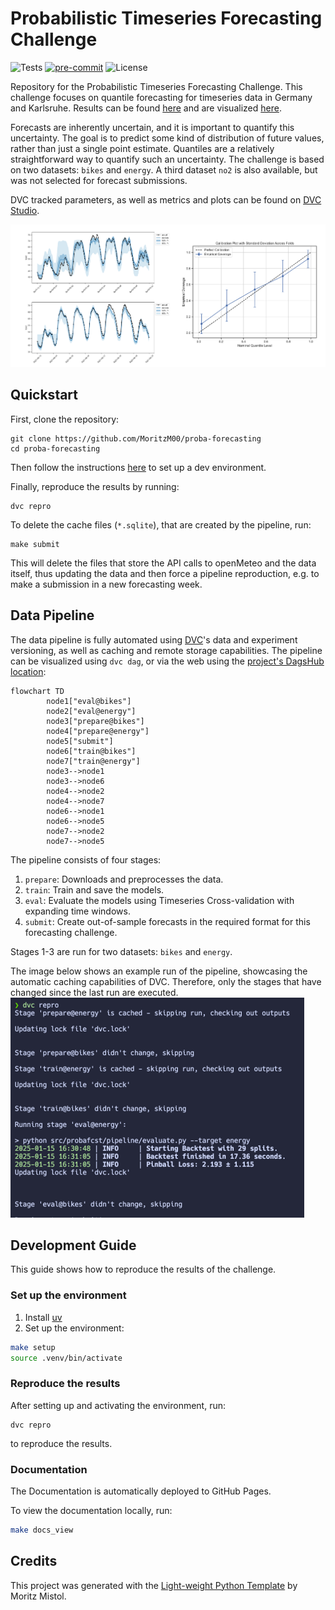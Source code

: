 # Probabilistic Timeseries Forecasting Challenge

![Tests](https://img.shields.io/github/actions/workflow/status/MoritzM00/proba-forecasting/test_deploy.yaml?style=for-the-badge&label=Test%20and%20Deploy)
[![pre-commit](https://img.shields.io/badge/pre--commit-enabled-brightgreen?logo=pre-commit&logoColor=white&style=for-the-badge)][pre-commit]
![License](https://img.shields.io/github/license/MoritzM00/proba-forecasting?style=for-the-badge)

[pre-commit]: https://github.com/pre-commit/pre-commit

Repository for the Probabilistic Timeseries Forecasting Challenge. This challenge focuses on quantile forecasting for timeseries data in Germany and Karlsruhe. Results can be found [here](https://gitlab.kit.edu/nils.koster/ptsfc24_results) and are visualized [here](https://jobrac.shinyapps.io/ptsfc24_viz/).

Forecasts are inherently uncertain, and it is important to quantify this uncertainty. The goal is to predict some kind of distribution of future values, rather than just a single point estimate. Quantiles are a relatively straightforward way to quantify such an uncertainty.
The challenge is based on two datasets: `bikes` and `energy`. A third dataset `no2` is also available, but was not selected for forecast submissions.

DVC tracked parameters, as well as metrics and plots can be found on [DVC Studio](https://studio.dvc.ai/user/MoritzM00/projects/proba-forecasting-jclqxio6ht).

![Forecast Visualizations](https://github.com/MoritzM00/proba-forecasting/blob/main/images/visualizations.png?raw=true)

## Quickstart

First, clone the repository:

```shell
git clone https://github.com/MoritzM00/proba-forecasting
cd proba-forecasting
```

Then follow the instructions [here](#set-up-the-environment) to set up a dev environment.

Finally, reproduce the results by running:

```shell
dvc repro
```

To delete the cache files (`*.sqlite`), that are created by the pipeline, run:

```shell
make submit
```

This will delete the files that store the API calls to openMeteo and the data itself, thus updating the data and then force a pipeline reproduction, e.g. to make a submission in a new forecasting week.

## Data Pipeline

The data pipeline is fully automated using [DVC](https://dvc.org/)'s data and experiment versioning, as well as caching and remote storage capabilities.
The pipeline can be visualized using `dvc dag`, or via the web using the [project's DagsHub location](https://dagshub.com/MoritzM00/proba-forecasting):

```mermaid
flowchart TD
        node1["eval@bikes"]
        node2["eval@energy"]
        node3["prepare@bikes"]
        node4["prepare@energy"]
        node5["submit"]
        node6["train@bikes"]
        node7["train@energy"]
        node3-->node1
        node3-->node6
        node4-->node2
        node4-->node7
        node6-->node1
        node6-->node5
        node7-->node2
        node7-->node5
```

The pipeline consists of four stages:

1. `prepare`: Downloads and preprocesses the data.
2. `train`: Train and save the models.
3. `eval`: Evaluate the models using Timeseries Cross-validation with expanding time windows.
4. `submit`: Create out-of-sample forecasts in the required format for this forecasting challenge.

Stages 1-3 are run for two datasets: `bikes` and `energy`.

The image below shows an example run of the pipeline, showcasing the automatic caching capabilities of DVC. Therefore, only the stages that have changed since the last run are executed.
![Example Pipeline Run](https://github.com/MoritzM00/proba-forecasting/blob/main/images/example_run.png?raw=true)

## Development Guide

This guide shows how to reproduce the results of the challenge.

### Set up the environment

1. Install [uv](https://docs.astral.sh/uv/getting-started/installation/)
2. Set up the environment:

```bash
make setup
source .venv/bin/activate
```

### Reproduce the results

After setting up and activating the environment, run:

```shell
dvc repro
```

to reproduce the results.

### Documentation

The Documentation is automatically deployed to GitHub Pages.

To view the documentation locally, run:

```bash
make docs_view
```

## Credits

This project was generated with the [Light-weight Python Template](https://github.com/MoritzM00/python-template) by Moritz Mistol.
